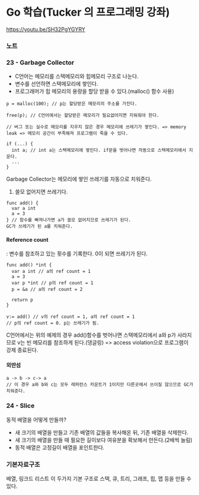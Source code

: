 # Go 학습(Tucker 의 프로그래밍 강좌)
https://youtu.be/SH32PgYGYRY

### 노트

### 23 -  Garbage Collector
- C언어는 메모리를 스택메모리와 힙메모리 구조로 나눈다.
- 변수를 선언하면 스택메모리에 쌓인다.
- 프로그래머가 힙 메모리의 용량을 할당 받을 수 있다.(malloc() 함수 사용)
```
p = malloc(100); // p는 할당받은 메모리의 주소를 가진다.

free(p); // C언어에서는 할당받은 메모리가 필요없어지면 지워줘야 한다.

// 버그 또는 실수로 메모리를 지우지 않은 경우 메모리에 쓰레기가 쌓인다. => memory leak => 메모리 공간이 부족해져 프로그램이 죽을 수 있다.

if (...) {
  int a; // int a는 스택메모리에 쌓인다. if문을 벗어나면 자동으로 스택메모리에서 지운다.
  ...
}
```

Garbage Collector는 메모리에 쌓인 쓰레기를 자동으로 치워준다.
1. 쓸모 없어지면 쓰레기다.
```
func add() {
  var a int
  a = 3
} // 함수를 빠져나가면 a가 쓸모 없어지므로 쓰레기가 된다.
GC가 쓰레기가 된 a를 치워준다.
```
#### Reference count
: 변수를 참조하고 있는 횟수를 기록한다. 0이 되면 쓰레기가 된다.
```
func add() *int {
  var a int // a의 ref count = 1
  a = 3
  var p *int // p의 ref count = 1
  p = &a // a의 ref count = 2

  return p
}

v:= add() // v의 ref count = 1, a의 ref count = 1
// p의 ref count = 0. p는 쓰레기가 됨.
```
C언어에서는 위의 예제의 경우 add()함수를 벗어나면 스택메모리에서 a와 p가 사라지므로 v는 빈 메모리를 참조하게 된다.(댕글링)
=> access violation으로 프로그램이 강제 종료된다.

#### 외딴섬
```
a -> b -> c-> a
// 이 경우 a와 b와 c는 모두 레퍼런스 카운트가 1이지만 다른곳에서 쓰이질 않으므로 GC가 치워준다.
```

### 24 - Slice
동적 배열을 어떻게 만들까?
- 새 크기의 배열을 만들고 기존 배열의 값들을 복사해온 뒤, 기존 배열을 삭제한다.
- 새 크기의 배열을 만들 때 필요한 길이보다 여유분을 확보해서 만든다.(2배씩 늘림)
- 동적 배열은 고정길이 배열을 포인트한다.

### 기본자료구조
배열, 링크드 리스트
이 두가지 기본 구조로 스택, 큐, 트리, 그래프, 힙, 맵 등을 만들 수 있다.